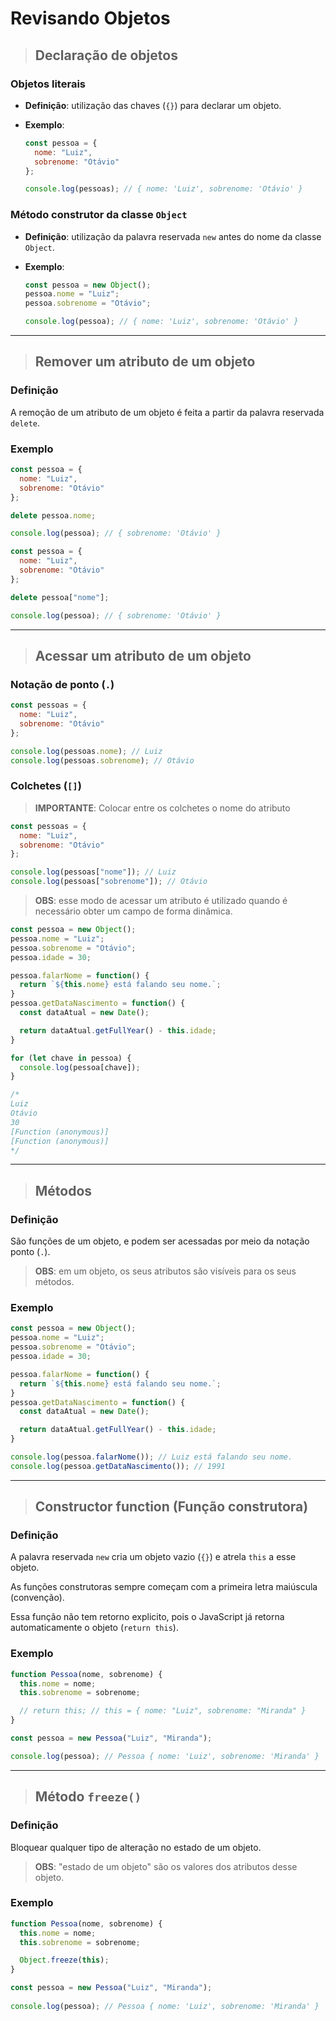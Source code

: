 # Revisando Objetos

> ## Declaração de objetos

### **Objetos literais**

* **Definição**: utilização das chaves (`{}`) para declarar um objeto.

* **Exemplo**:

  ```js
  const pessoa = {
    nome: "Luiz",
    sobrenome: "Otávio"
  };

  console.log(pessoas); // { nome: 'Luiz', sobrenome: 'Otávio' }
  ```

### **Método construtor da classe `Object`**

* **Definição**: utilização da palavra reservada `new` antes do nome da classe `Object`.

* **Exemplo**:

  ```js
  const pessoa = new Object();
  pessoa.nome = "Luiz";
  pessoa.sobrenome = "Otávio";

  console.log(pessoa); // { nome: 'Luiz', sobrenome: 'Otávio' }
  ```

---

> ## Remover um atributo de um objeto

### **Definição**

A remoção de um atributo de um objeto é feita a partir da palavra reservada `delete`.

### **Exemplo**

```js
const pessoa = {
  nome: "Luiz",
  sobrenome: "Otávio"
};

delete pessoa.nome;

console.log(pessoa); // { sobrenome: 'Otávio' }
```

```js
const pessoa = {
  nome: "Luiz",
  sobrenome: "Otávio"
};

delete pessoa["nome"];

console.log(pessoa); // { sobrenome: 'Otávio' }
```

---

> ## Acessar um atributo de um objeto

### **Notação de ponto (`.`)**

```js
const pessoas = {
  nome: "Luiz",
  sobrenome: "Otávio"
};

console.log(pessoas.nome); // Luiz
console.log(pessoas.sobrenome); // Otávio
```

### Colchetes (`[]`)

> **IMPORTANTE**: Colocar entre os colchetes o nome do atributo

```js
const pessoas = {
  nome: "Luiz",
  sobrenome: "Otávio"
};

console.log(pessoas["nome"]); // Luiz
console.log(pessoas["sobrenome"]); // Otávio
```

> **OBS**: esse modo de acessar um atributo é utilizado quando é necessário obter um campo de forma dinâmica.

```js
const pessoa = new Object();
pessoa.nome = "Luiz";
pessoa.sobrenome = "Otávio";
pessoa.idade = 30;

pessoa.falarNome = function() {
  return `${this.nome} está falando seu nome.`;
}
pessoa.getDataNascimento = function() {
  const dataAtual = new Date();

  return dataAtual.getFullYear() - this.idade;
}

for (let chave in pessoa) {
  console.log(pessoa[chave]);
}

/*
Luiz
Otávio
30
[Function (anonymous)]
[Function (anonymous)]
*/
```

---

> ## Métodos

### **Definição**

São funções de um objeto, e podem ser acessadas por meio da notação ponto (`.`).

> **OBS**: em um objeto, os seus atributos são visíveis para os seus métodos.

### **Exemplo**

```js
const pessoa = new Object();
pessoa.nome = "Luiz";
pessoa.sobrenome = "Otávio";
pessoa.idade = 30;

pessoa.falarNome = function() {
  return `${this.nome} está falando seu nome.`;
}
pessoa.getDataNascimento = function() {
  const dataAtual = new Date();

  return dataAtual.getFullYear() - this.idade;
}

console.log(pessoa.falarNome()); // Luiz está falando seu nome.
console.log(pessoa.getDataNascimento()); // 1991
```

---

> ## Constructor function (Função construtora)

### **Definição**

A palavra reservada `new` cria um objeto vazio (`{}`) e atrela `this` a esse objeto.

As funções construtoras sempre começam com a primeira letra maiúscula (convenção).

Essa função não tem retorno explicito, pois o JavaScript já retorna automaticamente o objeto (`return this`).

### **Exemplo**

```js
function Pessoa(nome, sobrenome) {
  this.nome = nome;
  this.sobrenome = sobrenome;

  // return this; // this = { nome: "Luiz", sobrenome: "Miranda" }
}

const pessoa = new Pessoa("Luiz", "Miranda");

console.log(pessoa); // Pessoa { nome: 'Luiz', sobrenome: 'Miranda' }
```

---

> ## Método `freeze()`

### **Definição**

Bloquear qualquer tipo de alteração no estado de um objeto.

> **OBS**: "estado de um objeto" são os valores dos atributos desse objeto.

### **Exemplo**

```js
function Pessoa(nome, sobrenome) {
  this.nome = nome;
  this.sobrenome = sobrenome;

  Object.freeze(this);
}

const pessoa = new Pessoa("Luiz", "Miranda");
 
console.log(pessoa); // Pessoa { nome: 'Luiz', sobrenome: 'Miranda' }
```